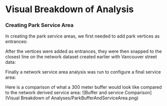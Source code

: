 # Visual Breakdown of Analysis

### Creating Park Service Area
In creating the park service areas, we first needed to add park vertices as entrances:


After the vertices were added as entrances, they were then snapped to the closest line on the network dataset created earlier with Vancouver street data:


Finally a network service area analysis was run to configure a final service area:


Here is a comparison of what a 300 meter buffer would look like compared to the network derived service area:
![Buffer and service Comparison](Visual Breakdown of Analyses/ParkBufferAndServiceArea.png)

